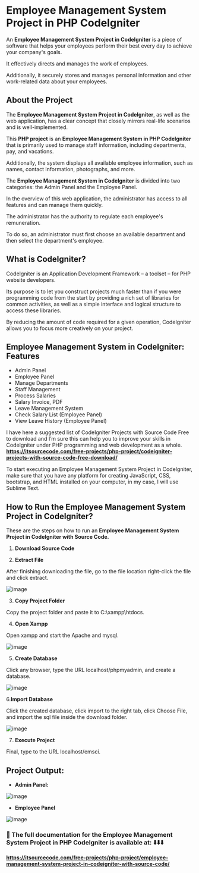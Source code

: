 # Employee Management System Project in PHP CodeIgniter

An **Employee Management System Project in CodeIgniter** is a piece of software that helps your employees perform their best every day to achieve your company's goals.

It effectively directs and manages the work of employees.

Additionally, it securely stores and manages personal information and other work-related data about your employees.

## About the Project

The **Employee Management System Project in CodeIgniter**, as well as the web application, has a clear concept that closely mirrors real-life scenarios and is well-implemented.

This **PHP project** is an **Employee Management System in PHP CodeIgniter** that is primarily used to manage staff information, including departments, pay, and vacations.

Additionally, the system displays all available employee information, such as names, contact information, photographs, and more.

The **Employee Management System in CodeIgniter** is divided into two categories: the Admin Panel and the Employee Panel.

In the overview of this web application, the administrator has access to all features and can manage them quickly. 

The administrator has the authority to regulate each employee's remuneration.

To do so, an administrator must first choose an available department and then select the department's employee.

## What is CodeIgniter?

CodeIgniter is an Application Development Framework – a toolset – for PHP website developers.

Its purpose is to let you construct projects much faster than if you were programming code from the start by providing a rich set of libraries for common activities, as well as a simple interface and logical structure to access these libraries.

By reducing the amount of code required for a given operation, CodeIgniter allows you to focus more creatively on your project.

## Employee Management System in CodeIgniter: Features

* Admin Panel
* Employee Panel
* Manage Departments
* Staff Management
* Process Salaries
* Salary Invoice, PDF
* Leave Management System
* Check Salary List (Employee Panel)
* View Leave History (Employee Panel)

I have here a suggested list of CodeIgniter Projects with Source Code Free to download and I’m sure this can help you to improve your skills in CodeIgniter under PHP programming and web development as a whole.
**https://itsourcecode.com/free-projects/php-project/codeigniter-projects-with-source-code-free-download/**

To start executing an Employee Management System Project in CodeIgniter, make sure that you have any platform for creating JavaScript, CSS,  bootstrap, and HTML installed on your computer, in my case, I will use Sublime Text.

## How to Run the Employee Management System Project in CodeIgniter?

These are the steps on how to run an **Employee Management System Project in CodeIgniter with Source Code.**

1. **Download Source Code**

2. **Extract File**

After finishing downloading the file, go to the file location right-click the file and click extract.

![image](https://github.com/user-attachments/assets/855de7b7-f8d7-4ba8-9f02-7610fc58d11c)

3. **Copy Project Folder**

Copy the project folder and paste it to C:\xampp\htdocs.

4. **Open Xampp**

Open xampp and start the Apache and mysql.

![image](https://github.com/user-attachments/assets/3d9a8c4f-007c-42bc-a637-b9da301874aa)

5. **Create Database**

Click any browser, type the URL localhost/phpmyadmin, and create a database.

![image](https://github.com/user-attachments/assets/7fb8c6ba-3a00-4b89-b92d-627b39709951)

6.**Import Database**

Click the created database, click import to the right tab, click Choose File, and import the sql file inside the download folder.

![image](https://github.com/user-attachments/assets/2f0c5657-96c8-4bbd-9642-0c1128848463)


7. **Execute Project**

Final, type to the URL localhost/emsci.

## Project Output:

* **Admin Panel:**

![image](https://github.com/user-attachments/assets/0d0da302-748c-40de-863e-a6f699db1eb1)

*  **Employee Panel**

![image](https://github.com/user-attachments/assets/77af2b02-d733-457d-ade1-1712a284f83e)


### 📌 The full documentation for the Employee Management System Project in PHP CodeIgniter is available at: ⬇️⬇️⬇️

**https://itsourcecode.com/free-projects/php-project/employee-management-system-project-in-codeigniter-with-source-code/**


